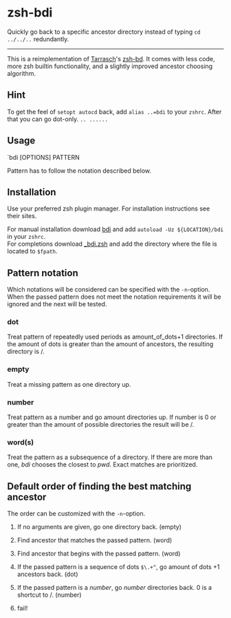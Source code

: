 # zsh-bdi

Quickly go back to a specific ancestor directory instead of typing `cd ../../..` redundantly.

---

This is a reimplementation of [Tarrasch](https://github.com/Tarrasch)'s [zsh-bd](https://github.com/Tarrasch/zsh-bd).
It comes with less code, more zsh builtin functionality, and a slightly improved ancestor choosing algorithm.

## Hint

To get the feel of `setopt autocd` back, add `alias ..=bdi` to your `zshrc`.
After that you can go dot-only. `.. ......`


## Usage

`bdi [OPTIONS] PATTERN

Pattern has to follow the notation described below.



## Installation

Use your preferred zsh plugin manager. For installation instructions see their sites.

For manual installation download [bdi](./bdi) and add `autoload -Uz ${LOCATION}/bdi` in your `zshrc`.  
For completions download [\_bdi.zsh](./\_bdi.zsh) and add the directory where the file is located to `$fpath`.



## Pattern notation
Which notations will be considered can be specified with the `-n`-option.
When the passed pattern does not meet the notation requirements it will be
ignored and the next will be tested.

### dot
Treat pattern of repeatedly used periods as amount_of_dots+1 directories.
If the amount of dots is greater than the amount of ancestors, the resulting directory is /.

### empty
Treat a missing pattern as one directory up.

### number
Treat pattern as a number and go amount directories up.
If number is 0 or greater than the amount of possible directories the result will be /.

### word(s)
Treat the pattern as a subsequence of a directory.
If there are more than one, _bdi_ chooses the closest to _pwd_.
Exact matches are prioritized.



## Default order of finding the best matching ancestor

The order can be customized with the `-n`-option.

1. If no arguments are given, go one directory back. (empty)

2. Find ancestor that matches the passed pattern. (word)

3. Find ancestor that begins with the passed pattern. (word)

4. If the passed pattern is a sequence of dots `$\.+^`, go amount of dots +1 ancestors back. (dot)

5. If the passed pattern is a _number_, go _number_ directories back. 0 is a shortcut to /. (number)

6. fail!

